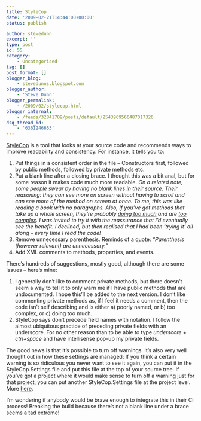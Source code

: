 ```yaml
---
title: StyleCop
date: '2009-02-21T14:44:00+00:00'
status: publish

author: stevedunn
excerpt: ''
type: post
id: 55
category:
    - Uncategorised
tag: []
post_format: []
blogger_blog:
    - stevedunns.blogspot.com
blogger_author:
    - 'Steve Dunn'
blogger_permalink:
    - /2009/02/stylecop.html
blogger_internal:
    - /feeds/32841709/posts/default/2543969566487017326
dsq_thread_id:
    - '6361246653'
---
```

[StyleCop](http://code.msdn.microsoft.com/sourceanalysis) is a tool that looks at your source code and recommends ways to improve readability and consistency. For instance, it tells you to:

1. Put things in a consistent order in the file – Constructors first, followed by public methods, followed by private methods etc.
2. Put a blank line after a closing brace. I thought this was a bit anal, but for some reason it makes code much more readable. *On a related note, some people swear by having no blank lines in their source. Their reasoning: they can see more on screen without having to scroll and can see more of the method on screen at once. To me, this was like reading a book with no paragraphs. Also, If you’ve got methods that take up a whole screen, they’re probably* [*doing too much*](http://en.wikipedia.org/wiki/Single_responsibility_principle) *and are* [*too complex*](http://www.onjava.com/pub/a/onjava/2004/06/16/ccunittest.html)*. I was invited to try it with the reassurance that I’d eventually see the benefit. I declined, but then realised that I had been ‘trying it’ all along – every time I read the code!*
3. Remove unnecessary parenthesis. Reminds of a quote: *“Parenthesis (however relevant) are unnecessary.”*
4. Add XML comments to methods, properties, and events.

There’s hundreds of suggestions, mostly good, although there are some issues – here’s mine:

1. I generally don’t like to comment private methods, but there doesn’t seem a way to tell it to only warn me if I have public methods that are undocumented. I hope this’ll be added to the next version. I don’t like commenting private methods as, if I feel it needs a comment, then the code isn’t self describing and is either a) poorly named, or b) too complex, or c) doing too much.
2. StyleCop says don’t precede field names with notation. I follow the almost ubiquitous practice of preceding private fields with an underscore. For no other reason than to be able to type *underscore* + *ctrl+space* and have intellisense pop-up my private fields.

The good news is that it’s possible to turn off warnings. It’s also very well thought out in how these settings are managed: If you think a certain warning is so ridiculous you never want to see it again, you can put it in the StyleCop.Settings file and put this file at the top of your source tree. If you’ve got a project where it would make sense to turn off a warning just for that project, you can put another StyleCop.Settings file at the project level. More [here](http://blogs.msdn.com/sourceanalysis/pages/sharing-source-analysis-settings-across-projects.aspx).

I’m wondering if anybody would be brave enough to integrate this in their CI process! Breaking the build because there’s not a blank line under a brace seems a tad extreme!